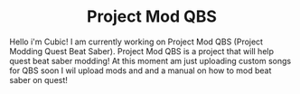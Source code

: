 <h1 align="center" id="title">Project Mod QBS</h1>

<p id="description">Hello i'm Cubic! I am currently working on Project Mod QBS (Project Modding Quest Beat Saber). Project Mod QBS is a project that will help quest beat saber modding! At this moment am just uploading custom songs for QBS soon I wil upload mods and and a manual on how to mod beat saber on quest!</p>
